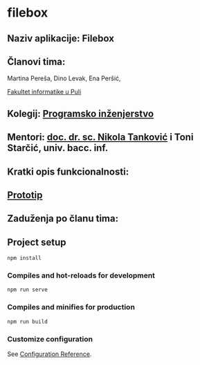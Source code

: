 # filebox

## Naziv aplikacije: Filebox

## Članovi tima:
Martina Pereša, 
Dino Levak,
Ena Peršić,

[Fakultet informatike u Puli](https://fipu.unipu.hr/fipu)

## Kolegij: [Programsko inženjerstvo](https://www.notion.so/Programsko-in-enjerstvo-e353945331df468e8382cdad1e91c4b8)

## Mentori: [doc. dr. sc. Nikola Tanković](https://fipu.unipu.hr/fipu) i Toni Starčić, univ. bacc. inf.

## Kratki opis funkcionalnosti:

## [Prototip](https://www.figma.com/file/JyYEoKi7nVPSCdthRhEqH5/Logo?node-id=0%3A1)

## Zaduženja po članu tima:


## Project setup
```
npm install
```

### Compiles and hot-reloads for development
```
npm run serve
```

### Compiles and minifies for production
```
npm run build
```

### Customize configuration
See [Configuration Reference](https://cli.vuejs.org/config/).



